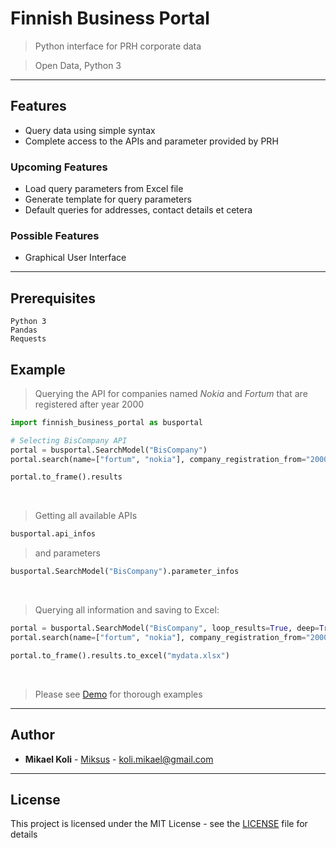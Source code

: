 # Finnish Business Portal

> Python interface for PRH corporate data

> Open Data, Python 3

---

## Features
-  Query data using simple syntax
-  Complete access to the APIs and parameter provided by PRH

### Upcoming Features
-  Load query parameters from Excel file
-  Generate template for query parameters
-  Default queries for addresses, contact details et cetera

### Possible Features
- Graphical User Interface

---

## Prerequisites

```
Python 3
Pandas
Requests
```

## Example

> Querying the API for companies named _Nokia_ and _Fortum_ that are registered after year 2000
```python
import finnish_business_portal as busportal

# Selecting BisCompany API
portal = busportal.SearchModel("BisCompany")
portal.search(name=["fortum", "nokia"], company_registration_from="2000-01-01")

portal.to_frame().results
```

<br>

> Getting all available APIs
```python
busportal.api_infos
```

> and parameters
```python
busportal.SearchModel("BisCompany").parameter_infos
```


<br>

> Querying all information and saving to Excel:
```python
portal = busportal.SearchModel("BisCompany", loop_results=True, deep=True)
portal.search(name=["fortum", "nokia"], company_registration_from="2000-01-01")

portal.to_frame().results.to_excel("mydata.xlsx")
```

<br>

> Please see [Demo](demo.ipynb) for thorough examples

---

## Author

* **Mikael Koli** - [Miksus](https://github.com/Miksus) - koli.mikael@gmail.com

---

## License

This project is licensed under the MIT License - see the [LICENSE](LICENSE) file for details
